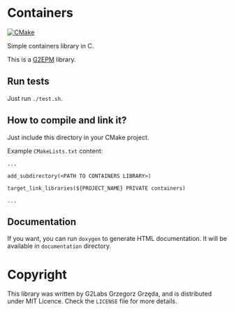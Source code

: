 # Containers
[![CMake](https://github.com/grzegorz-grzeda/containers/actions/workflows/cmake.yml/badge.svg)](https://github.com/grzegorz-grzeda/containers/actions/workflows/cmake.yml)

Simple containers library in C.

This is a [G2EPM](https://github.com/grzegorz-grzeda/g2epm) library.

## Run tests
Just run `./test.sh`.

## How to compile and link it?

Just include this directory in your CMake project.

Example `CMakeLists.txt` content:
```
...

add_subdirectory(<PATH TO CONTAINERS LIBRARY>)

target_link_libraries(${PROJECT_NAME} PRIVATE containers)

...
```

## Documentation
If you want, you can run `doxygen` to generate HTML documentation. It will be available in `documentation` 
directory.


# Copyright
This library was written by G2Labs Grzegorz Grzęda, and is distributed under MIT Licence. Check the `LICENSE` file for
more details.
